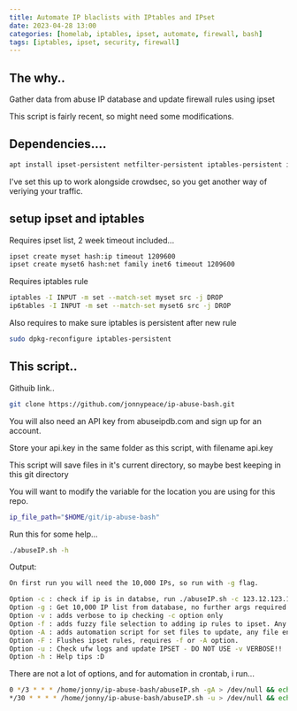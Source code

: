 ```yaml
---
title: Automate IP blaclists with IPtables and IPset
date: 2023-04-28 13:00
categories: [homelab, iptables, ipset, automate, firewall, bash]
tags: [iptables, ipset, security, firewall]
---
```


## The why..

Gather data from abuse IP database and update firewall rules using ipset

This script is fairly recent, so might need some modifications.

## Dependencies....

```bash
apt install ipset-persistent netfilter-persistent iptables-persistent iptables sed jq ipset fzf curl
```

I've set this up to work alongside crowdsec, so you get another way of veriying your traffic.

## setup ipset and iptables

Requires ipset list, 2 week timeout included...

```bash
ipset create myset hash:ip timeout 1209600
ipset create myset6 hash:net family inet6 timeout 1209600
```

Requires iptables rule 

```bash
iptables -I INPUT -m set --match-set myset src -j DROP
ip6tables -I INPUT -m set --match-set myset6 src -j DROP
```

Also requires to make sure iptables is persistent after new rule

```bash
sudo dpkg-reconfigure iptables-persistent
```

## This script..

Githuib link..

```bash
git clone https://github.com/jonnypeace/ip-abuse-bash.git
```

You will also need an API key from abuseipdb.com and sign up for an account.

Store your api.key in the same folder as this script, with filename api.key

This script will save files in it's current directory, so maybe best keeping in this git directory

You will want to modify the variable for the location you are using for this repo.

```bash
ip_file_path="$HOME/git/ip-abuse-bash"
```

Run this for some help...

```bash
./abuseIP.sh -h
```

Output:

```bash
On first run you will need the 10,000 IPs, so run with -g flag.

Option -c : check if ip is in databse, run ./abuseIP.sh -c 123.12.123.12
Option -g : Get 10,000 IP list from database, no further args required
Option -v : adds verbose to ip checking -c option only
Option -f : adds fuzzy file selection to adding ip rules to ipset. Any file ending in .ip
Option -A : adds automation script for set files to update, any file ending in .ip
Option -F : Flushes ipset rules, requires -f or -A option.
Option -u : Check ufw logs and update IPSET - DO NOT USE -v VERBOSE!!
Option -h : Help tips :D
```

There are not a lot of options, and for automation in crontab, i run...

```bash
0 */3 * * * /home/jonny/ip-abuse-bash/abuseIP.sh -gA > /dev/null && echo 'database updated and added to ipset'
*/30 * * * * /home/jonny/ip-abuse-bash/abuseIP.sh -u > /dev/null && echo 'ufw log checked and ips added to ipset'
```